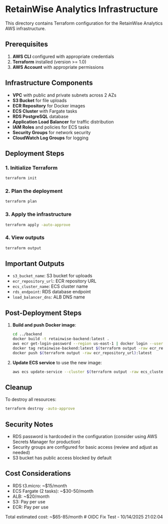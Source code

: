 # RetainWise Analytics Infrastructure

This directory contains Terraform configuration for the RetainWise Analytics AWS infrastructure.

## Prerequisites

1. **AWS CLI** configured with appropriate credentials
2. **Terraform** installed (version >= 1.0)
3. **AWS Account** with appropriate permissions

## Infrastructure Components

- **VPC** with public and private subnets across 2 AZs
- **S3 Bucket** for file uploads
- **ECR Repository** for Docker images
- **ECS Cluster** with Fargate tasks
- **RDS PostgreSQL** database
- **Application Load Balancer** for traffic distribution
- **IAM Roles** and policies for ECS tasks
- **Security Groups** for network security
- **CloudWatch Log Groups** for logging

## Deployment Steps

### 1. Initialize Terraform
```bash
terraform init
```

### 2. Plan the deployment
```bash
terraform plan
```

### 3. Apply the infrastructure
```bash
terraform apply -auto-approve
```

### 4. View outputs
```bash
terraform output
```

## Important Outputs

- `s3_bucket_name`: S3 bucket for uploads
- `ecr_repository_url`: ECR repository URL
- `ecs_cluster_name`: ECS cluster name
- `rds_endpoint`: RDS database endpoint
- `load_balancer_dns`: ALB DNS name

## Post-Deployment Steps

1. **Build and push Docker image**:
   ```bash
   cd ../backend
   docker build -t retainwise-backend:latest .
   aws ecr get-login-password --region us-east-1 | docker login --username AWS --password-stdin $(terraform output -raw ecr_repository_url)
   docker tag retainwise-backend:latest $(terraform output -raw ecr_repository_url):latest
   docker push $(terraform output -raw ecr_repository_url):latest
   ```

2. **Update ECS service** to use the new image:
   ```bash
   aws ecs update-service --cluster $(terraform output -raw ecs_cluster_name) --service retainwise-service --force-new-deployment
   ```

## Cleanup

To destroy all resources:
```bash
terraform destroy -auto-approve
```

## Security Notes

- RDS password is hardcoded in the configuration (consider using AWS Secrets Manager for production)
- Security groups are configured for basic access (review and adjust as needed)
- S3 bucket has public access blocked by default

## Cost Considerations

- RDS t3.micro: ~$15/month
- ECS Fargate (2 tasks): ~$30-50/month
- ALB: ~$20/month
- S3: Pay per use
- ECR: Pay per use

Total estimated cost: ~$65-85/month #   O I D C   F i x   T e s t   -   1 0 / 1 4 / 2 0 2 5   2 1 : 0 2 : 0 4  
 